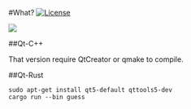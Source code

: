 #What?
[![License](https://img.shields.io/badge/License-GPL%20v3-blue.svg)](http://www.gnu.org/licenses/gpl-3.0)   

![](screenshot.png)

##Qt-C++

That version require QtCreator or qmake to compile.

##Qt-Rust

```
sudo apt-get install qt5-default qttools5-dev
cargo run --bin guess
```
